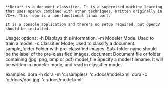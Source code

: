  
    **Dora** is a document classifier. It is a supervised machine learning that uses opencv combined with other techniques. Written originally in VC++. This repo is a non-functional linux port.
    
    It is a console application and there's no setup required, but OpenCV should be installed.
    
 Usage:
   options:
      -h      	Displays this information.
      -m      	Modeler Mode. Used to train a model.
      -c      	Classifier Mode; Used to classify a document.
      sample_folder	Folder with pre-classified images. Sub-folder name should be the label of the pre-classified images.
      document 	Document file or folder containing (jpg, png, bmp or pdf)
      model_file  	Specify a model filename. It will be written in modeler mode, and read in classifier mode.

   examples:
      dora -h
      dora -m 'c:/samples/' 'c:/docs/model.xml'
      dora -c 'c:/docs/doc.jpg' 'c:/docs/model.xml'
